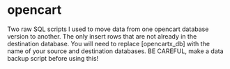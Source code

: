 # opencart

Two raw SQL scripts I used to move data from one opencart database version to another. The only insert rows that are not already in the destination database. You will need to replace [opencartx_db] with the name of your source and destination databases. BE CAREFUL, make a data backup script before using this!

